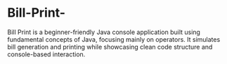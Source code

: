 # Bill-Print-
Bill Print is a beginner-friendly Java console application built using fundamental concepts of Java, focusing mainly on operators. It simulates bill generation and printing while showcasing clean code structure and console-based interaction.
